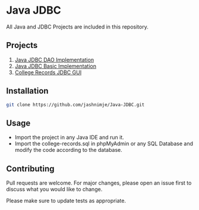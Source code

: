 # Java JDBC

All Java and JDBC Projects are included in this repository.

## Projects

1. [Java JDBC DAO Implementation](https://github.com/jashnimje/Java-JDBC/tree/main/JDBC-DAO "JDBC-DAO")
2. [Java JDBC Basic Implementation](https://github.com/jashnimje/Java-JDBC/tree/main/JDBC-Basic "JDBC-Basic")
3. [College Records JDBC GUI](https://github.com/jashnimje/Java-JDBC/tree/main/college-records "College Records")

## Installation

```bash
git clone https://github.com/jashnimje/Java-JDBC.git
```

## Usage

* Import the project in any Java IDE and run it.
* Import the college-records.sql in phpMyAdmin or any SQL Database and modify the code according to the database.

## Contributing
Pull requests are welcome. For major changes, please open an issue first to discuss what you would like to change.

Please make sure to update tests as appropriate.
